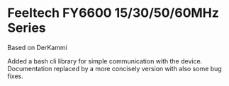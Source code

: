 # Feeltech FY6600 15/30/50/60MHz Series


Based on DerKammi

Added a bash cli library for simple communication with the device.
Documentation replaced by a more concisely version with also some bug fixes.

